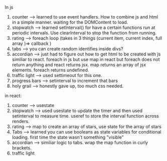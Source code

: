In js
1. counter --> learned to use event handlers. How to combine js and html in a simple manner. waiting for the DOMContent to load.
2. stopwatch --> learned setInterval() for have a certain functions run at periodic intervals. Use clearInterval to stop the function from running. 
3. rating --> foreach loop (takes in 3 things (current item, current index, full array )=> callback )
4. tabs --> you can create random identifies inside divs? 
5. accordian --> just had to figure out how to get html to be created with js similiar to react. foreach in js but use map in react but foreach does not return anything and react returns jsx. map returns an array of jsx elements. foreach returns undefined. 
6. traffic light --> used settimeout for this one.
7. progress bars --> setinterval to increment that bars
8. holy grail --> honestly gave up, too much css needed.


in react:
1. counter --> usestate
2. stopwatch --> used usestate to update the timer and then used setinterval to measure time. useref to store the interval function across renders.
3. rating --> map to create an array of stars, use state for the array of stars
4. Tabs --> learned you can use booleans as state variables for conditional loading. first time the state wasn't something "visible"
5. accordian --> similiar logic to tabs. wrap the map function in curly brackets.
6. traffic light